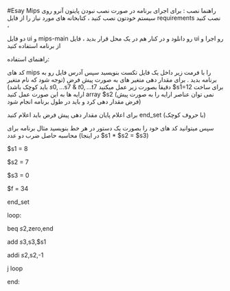 #Esay Mips
راهنما نصب :
برای اجرای برنامه در صورت نصب نبودن پایتون آنرو روی سیستم خودتون نصب کنید ، کتابخانه های مورد نیاز را از فایل requirements نصب کنید ،

دو فایل ui و mips-main رو دانلود و در کنار هم در یک محل قرار بدید ، فایل ui رو اجرا و از برنامه استفاده کنید


راهنمای استفاده:

کد های mips را با فرمت زیر داخل یک فایل تکست بنویسید سپس آدرس فایل رو به برنامه بدید . 
برای مقدار دهی متغیر های به صورت پیش فرض
(توجه شود که نام متغیر باید کوچک باشد)
$s0,...$s7 & $t0,...$t7
دقیقا بصورت زیر عمل میکنید
$s1=12
برای ساخت ارایه ها به این صورت عمل کنید
array $s2
(نمی توان عناصر ارایه را به صورت پیش فرض مقدار دهی کرد و 
باید در طول برنامه انجام شود)

برای اعلام پایان مقدار دهی پیش فرض باید اعلام کنید
end_set
(با حروف کوچک)

سپس میتوانید کد های خود را بصورت یک دستور در هر خط بنویسید
مثال برنامه برای محاسبه حاصل ضرب دو عدد 
(در اینجا $s1 * $s2 = $s3)


$s1 = 8 

$s2 = 7

$s3 = 0

$f = 34

end_set

loop:

beq $s2,$zero,end

add $s3,$s3,$s1

addi $s2,$s2,-1

j loop

end:
